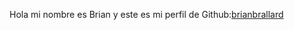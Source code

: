 Hola mi nombre es Brian y este es mi perfil de Github:[brianbrallard](https://github.com/brianbrallard)